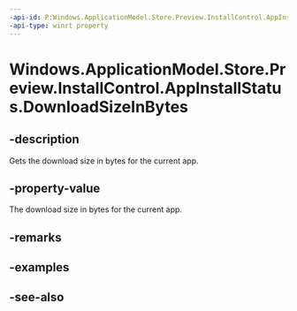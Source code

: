 ```yaml
---
-api-id: P:Windows.ApplicationModel.Store.Preview.InstallControl.AppInstallStatus.DownloadSizeInBytes
-api-type: winrt property
---
```


<!-- Property syntax
public ulong DownloadSizeInBytes { get; }
-->

# Windows.ApplicationModel.Store.Preview.InstallControl.AppInstallStatus.DownloadSizeInBytes

## -description
Gets the download size in bytes for the current app.

## -property-value
The download size in bytes for the current app.

## -remarks

## -examples

## -see-also
